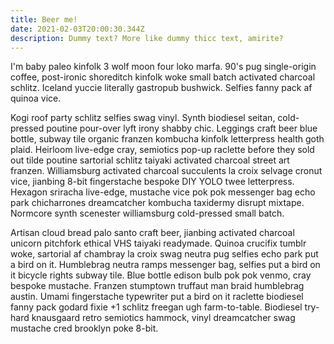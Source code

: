 ```yaml
---
title: Beer me!
date: 2021-02-03T20:00:30.344Z
description: Dummy text? More like dummy thicc text, amirite?
---
```

I'm baby paleo kinfolk 3 wolf moon four loko marfa. 90's pug single-origin coffee, post-ironic shoreditch kinfolk woke small batch activated charcoal schlitz. Iceland yuccie literally gastropub bushwick. Selfies fanny pack af quinoa vice.

Kogi roof party schlitz selfies swag vinyl. Synth biodiesel seitan, cold-pressed poutine pour-over lyft irony shabby chic. Leggings craft beer blue bottle, subway tile organic franzen kombucha kinfolk letterpress health goth plaid. Heirloom live-edge cray, semiotics pop-up raclette before they sold out tilde poutine sartorial schlitz taiyaki activated charcoal street art franzen. Williamsburg activated charcoal succulents la croix selvage cronut vice, jianbing 8-bit fingerstache bespoke DIY YOLO twee letterpress. Hexagon sriracha live-edge, mustache vice pok pok messenger bag echo park chicharrones dreamcatcher kombucha taxidermy disrupt mixtape. Normcore synth scenester williamsburg cold-pressed small batch.

Artisan cloud bread palo santo craft beer, jianbing activated charcoal unicorn pitchfork ethical VHS taiyaki readymade. Quinoa crucifix tumblr woke, sartorial af chambray la croix swag neutra pug selfies echo park put a bird on it. Humblebrag neutra ramps messenger bag, selfies put a bird on it bicycle rights subway tile. Blue bottle edison bulb pok pok venmo, cray bespoke mustache. Franzen stumptown truffaut man braid humblebrag austin. Umami fingerstache typewriter put a bird on it raclette biodiesel fanny pack godard fixie +1 schlitz freegan ugh farm-to-table. Biodiesel try-hard knausgaard retro semiotics hammock, vinyl dreamcatcher swag mustache cred brooklyn poke 8-bit.